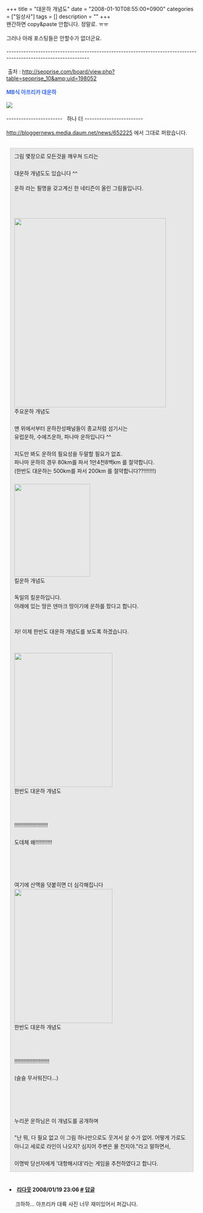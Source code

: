 +++
title = "대운하 개념도"
date = "2008-01-10T08:55:00+0900"
categories = ["일상사"]
tags = []
description = ""
+++
<span class="copyright_entry" style="display:block;" title="대운하 개념도@@**@@http://shed.egloos.com/1696076"></span>왠간하면 copy&amp;paste 안합니다. 정말로. ㅠㅠ
<br>
<br>그러나 아래 포스팅들은 안할수가 없더군요.
<br>
<br>----------------------------------------------------------------------------------------------------------------
<br>
<br>
<strong></strong>&nbsp;출처 : http://seoprise.com/board/view.php?table=seoprise_10&amp;uid=198052
<br>
<br>
<strong><font color="#3366ff">MB식 아프리카 대운하</font></strong>
<br>
<br>
<img src="/attachment/1696076_1.JPG"> 
<br>
<br>-----------------------&nbsp;&nbsp; 하나 더 ------------------------
<br>
<br>
<a href="%C3%AB%C2%8C%C2%80%C3%AC%C2%9A%C2%B4%C3%AD%C2%95%C2%98%20%C3%AA%C2%B0%C2%9C%C3%AB%C2%85%C2%90%C3%AB%C2%8F%C2%84">http://bloggernews.media.daum.net/news/652225</a> 에서 그대로 퍼왔습니다.
<br>
<br>
<div style="border: 1px solid rgb(204, 204, 204); margin: 10px; padding: 10px; background-color: rgb(231, 231, 231);">
 <span style="line-height: 160%;">그림 몇장으로 모든것을 깨우쳐 드리는 <br><br> 대운하 개념도도 있습니다 ^^<br></span>
 <br>
 <span style="line-height: 160%;"> 운하 라는 필명을 갖고계신 한 네티즌이 올린 그림들입니다.<br><br><br><br> </span>
 <span style="line-height: 160%;"><img src="http://cfs6.tistory.com/upload_control/download.blog?fhandle=YmxvZzQxMEBmczYudGlzdG9yeS5jb206L2F0dGFjaC8wLzA0MDAwMDAwMDAxNy5qcGc=" height="498" width="400"></span>
 <br>
 <span style="line-height: 160%;"> 주요운하 개념도<br><br> 맨 위에서부터 운하찬성패널들이 종교처럼 섬기시는 <br> 유럽운하, 수에즈운하, 파나마 운하입니다 ^^<br><br> 지도만 봐도 운하의 필요성을 두말할 필요가 없죠. <br> 파나마 운하의 경우 80km를 파서 1만4천8백km 를 절약합니다.<br> (한반도 대운하는 500km를 파서 200km 를 절약합니다??!!!!!!!)<br><br></span>
 <span style="line-height: 160%;"><img src="http://cfs4.tistory.com/upload_control/download.blog?fhandle=YmxvZzQxMEBmczQudGlzdG9yeS5jb206L2F0dGFjaC8wLzA0MDAwMDAwMDAxNS5qcGc=" height="244" width="200"></span>
 <br>
 <span style="line-height: 160%;"> 킬운하 개념도<br><br> 독일의 킬운하입니다.<br> 아래에 있는 땅은 덴마크 땅이기에 운하를 팠다고 합니다.<br><br><br> 자! 이제 한반도 대운하 개념도를 보도록 하겠습니다.<br><br><br></span>
 <span style="line-height: 160%;"><img src="http://cfs5.tistory.com/upload_control/download.blog?fhandle=YmxvZzQxMEBmczUudGlzdG9yeS5jb206L2F0dGFjaC8wLzA0MDAwMDAwMDAyNC5qcGc=" height="353" width="259"></span>
 <br>
 <span style="line-height: 160%;">한반도 대운하 개념도<br><br><br><br>!!!!!!!!!!!!!!!!!!!!!!<br><br> 도데체 왜!!!!!!!!!!!<br><br><br><br><br>여기에 산맥을 덧붙히면 더 심각해집니다<br><img src="http://cfs4.tistory.com/upload_control/download.blog?fhandle=YmxvZzQxMEBmczQudGlzdG9yeS5jb206L2F0dGFjaC8wLzA0MDAwMDAwMDAxNi5qcGc=" height="353" width="259"><br> 한반도 대운하 개념도<br><br><br><br> !!!!!!!!!!!!!!!!!!!!!!!<br><br> (슬슬 무서워진다...)<br><br><br><br><br> 누리꾼 운하님은 이 개념도를 공개하며<br><br> "난 뭐, 다 필요 없고 이 그림 하나만으로도 웃겨서 살 수가 없어. 어떻게 가로도 아니고 세로로 라인이 나오지? 심지어 주변은 물 천지야."라고 말하면서,<br><br> 이명박 당선자에게 '대항해시대'라는 게임을 추천하였다고 합니다.</span>
</div>
<p></p>
<table align="center" border="0" cellpadding="0" cellspacing="0">
 <tbody></tbody>
</table>
<p></p> 
<!--
       <rdf:RDF xmlns:rdf="http://www.w3.org/1999/02/22-rdf-syntax-ns#"
		    xmlns:dc="http://purl.org/dc/elements/1.1/"
		    xmlns:trackback="http://madskills.com/public/xml/rss/module/trackback/">
       <rdf:Description
	        rdf:about="http://shed.egloos.com/1696076"
	        dc:identifier="http://shed.egloos.com/1696076"
	        dc:title="대운하 개념도"
	        trackback:ping="http://shed.egloos.com/tb/1696076"/>
       </rdf:RDF>
       -->

<ul><li class="comment_item"> <h4 class="comment_writer_info"> <span class="comment_gravatar"><a href="http://winterluft.egloos.com" title="http://winterluft.egloos.com"><img src="http://profile.egloos.net/null_50.jpg" alt=""></a></span> <span class="comment_writer"><a href="http://winterluft.egloos.com" title="http://winterluft.egloos.com" target="_blank">리다웃</a></span> <span class="comment_datetime" title="2008/01/19 23:06">2008/01/19 23:06</span> <span class="comment_link"><a name="6549753" href="http://shed.egloos.com/1696076#6549753" title="#">#</a> </span> <span class="comment_admin"> <a href="javascript:;" onclick="replyComment('replyform1696076','1696076','6549753',5,'','http://', '', 'http://shed.egloos.com/1696076#cmt','','1'); return false;" title="답글">답글</a> </span> <span class="comment_security"></span> </h4>
 <div id="comment_6549753">
  크하하... 아프리카 대륙 사진 너무 재미있어서 퍼갑니다.
 </div> 
 <div id="reply1696076_6549753" class="comment_write reply_write" style="display:none;"></div> </li></ul>